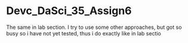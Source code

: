 # Devc_DaSci_35_Assign6
The same in lab section. I try to use some other approaches, but got so busy so i have not yet tested, thus i do exactly like in lab sectio
